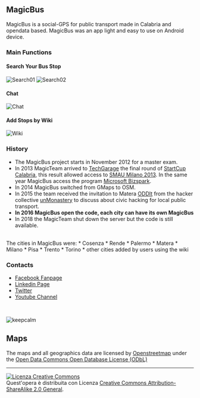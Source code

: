 ## MagicBus

MagicBus is a social-GPS for public transport made in Calabria and opendata based. MagicBus was an app light and easy to use on Android device.

### Main Functions
#### Search Your Bus Stop
![Search01](https://scontent-fco1-1.xx.fbcdn.net/v/t31.0-8/s960x960/10845675_815144815206818_5765630743174044384_o.jpg?_nc_cat=104&_nc_ohc=l30rvqPl6BgAQn50TM9ZA-9L_TimJLP5Ly3j0KXi2DUcFEpCgV9iEV3hA&_nc_ht=scontent-fco1-1.xx&oh=1d11e5f13650355bbf7c6a5e3e99abd9&oe=5E687320)
![Search02](https://drive.google.com/file/d/1oZWIzj8OJ2lvLuQT0aYADUys08fBXWFM/view?usp=sharing)

#### Chat
![Chat](https://scontent-fco1-1.xx.fbcdn.net/v/t1.0-9/1463017_579043715483597_1094356240_n.jpg?_nc_cat=110&_nc_ohc=37X_sKDo-O4AQnPBnW3-N1ve1yYXKLj5ktrfP3gK211XDn_q5egCU5lUA&_nc_ht=scontent-fco1-1.xx&oh=6e7986ed900317f4fa61a5a9f314fc78&oe=5EA6F1C3)

#### Add Stops by Wiki
![Wiki](https://drive.google.com/file/d/10G77vn8Z2fXPj1z68ZvA7ddlCtixtNkQ/view?usp=sharing)

### History
* The MagicBus project starts in November 2012 for a master exam.
* In 2013 MagicTeam arrived to [TechGarage](http://techgarage.eu/) the final round of [StartCup Calabria](http://www.startcupcalabria.it/), this result allowed access to [SMAU Milano 2013](https://www.smau.it/milano13/partners/magicbus/). In the same year MagicBus access the program [Microsoft Bizspark](https://support.microsoft.com/it-it/help/4055667/bizspark-support).
* In 2014 MagicBus switched from GMaps to OSM.
* In 2015 the team received the invitation to Matera [ODDIt](https://opendataday.org) from the hacker collective [unMonastery](http://unmonastery.org/) to discuss about civic hacking for local public transport.
* **In 2016 MagicBus open the code, each city can have its own MagicBus**
* In 2018 the MagicTeam shut down the server but the code is still available.

<br>
The cities in MagicBus were:
* Cosenza
* Rende
* Palermo
* Matera
* Milano
* Pisa
* Trento
* Torino
* other cities added by users using the wiki

### Contacts
* [Facebook Fanpage](https://www.facebook.com/MagicBusApp/)
* [Linkedin Page](https://it.linkedin.com/company/magicbusapp-it?)
* [Twitter](https://twitter.com/MagicBusApp)
* [Youtube Channel](https://www.youtube.com/channel/UCDVF9WhQjDFmQqE650MFjnw)

<br>

![keepcalm](https://drive.google.com/file/d/1So8QGNwUsbLPR55E3uOa7h1HEzUScX6D/view?usp=sharing)


Maps
--------------
The maps and all geographics data are licensed by [Openstreetmap](https://openstreetmap.org) under the [Open Data Commons Open Database License (ODbL)](https://opendatacommons.org/licenses/odbl/)


--------------

<a rel="license" href="https://creativecommons.org/licenses/by-sa/2.0/"><img alt="Licenza Creative Commons" style="border-width:0" src="https://i.creativecommons.org/l/by-sa/2.0/88x31.png" /></a><br />Quest'opera è distribuita con Licenza <a rel="license" href="http://creativecommons.org/licenses/by-sa/2.0/">Creative Commons Attribution-ShareAlike 2.0 General</a>.